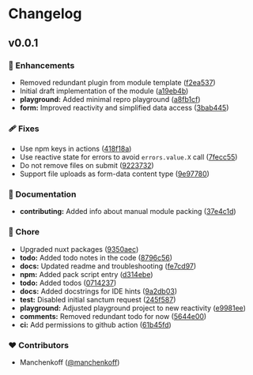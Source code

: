 # Changelog


## v0.0.1


### 🚀 Enhancements

- Removed redundant plugin from module template ([f2ea537](https://github.com/manchenkoff/nuxt-sanctum-precognition/commit/f2ea537))
- Initial draft implementation of the module ([a19eb4b](https://github.com/manchenkoff/nuxt-sanctum-precognition/commit/a19eb4b))
- **playground:** Added minimal repro playground ([a8fb1cf](https://github.com/manchenkoff/nuxt-sanctum-precognition/commit/a8fb1cf))
- **form:** Improved reactivity and simplified data access ([3bab445](https://github.com/manchenkoff/nuxt-sanctum-precognition/commit/3bab445))

### 🩹 Fixes

- Use npm keys in actions ([418f18a](https://github.com/manchenkoff/nuxt-sanctum-precognition/commit/418f18a))
- Use reactive state for errors to avoid `errors.value.X` call ([7fecc55](https://github.com/manchenkoff/nuxt-sanctum-precognition/commit/7fecc55))
- Do not remove files on submit ([9223732](https://github.com/manchenkoff/nuxt-sanctum-precognition/commit/9223732))
- Support file uploads as form-data content type ([9e97780](https://github.com/manchenkoff/nuxt-sanctum-precognition/commit/9e97780))

### 📖 Documentation

- **contributing:** Added info about manual module packing ([37e4c1d](https://github.com/manchenkoff/nuxt-sanctum-precognition/commit/37e4c1d))

### 🏡 Chore

- Upgraded nuxt packages ([9350aec](https://github.com/manchenkoff/nuxt-sanctum-precognition/commit/9350aec))
- **todo:** Added todo notes in the code ([8796c56](https://github.com/manchenkoff/nuxt-sanctum-precognition/commit/8796c56))
- **docs:** Updated readme and troubleshooting ([fe7cd97](https://github.com/manchenkoff/nuxt-sanctum-precognition/commit/fe7cd97))
- **npm:** Added pack script entry ([d314ebe](https://github.com/manchenkoff/nuxt-sanctum-precognition/commit/d314ebe))
- **todo:** Added todos ([0714237](https://github.com/manchenkoff/nuxt-sanctum-precognition/commit/0714237))
- **docs:** Added docstrings for IDE hints ([9a2db03](https://github.com/manchenkoff/nuxt-sanctum-precognition/commit/9a2db03))
- **test:** Disabled initial sanctum request ([245f587](https://github.com/manchenkoff/nuxt-sanctum-precognition/commit/245f587))
- **playground:** Adjusted playground project to new reactivity ([e9981ee](https://github.com/manchenkoff/nuxt-sanctum-precognition/commit/e9981ee))
- **comments:** Removed redundant todo for now ([5644e00](https://github.com/manchenkoff/nuxt-sanctum-precognition/commit/5644e00))
- **ci:** Add permissions to github action ([61b45fd](https://github.com/manchenkoff/nuxt-sanctum-precognition/commit/61b45fd))

### ❤️ Contributors

- Manchenkoff ([@manchenkoff](https://github.com/manchenkoff))

